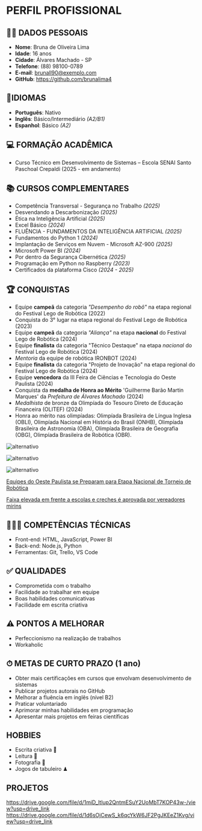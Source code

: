 # PERFIL PROFISSIONAL
## 👩🏻 DADOS PESSOAIS 

- **Nome**: Bruna de Oliveira Lima
- **Idade**: 16 anos
- **Cidade**: Álvares Machado - SP
- **Telefone**: (88) 98100-0789
- **E-mail**: brunall90@exemplo.com
- **GitHub**: https://github.com/brunalima4

## 🗽IDIOMAS 
- **Português**: Nativo
- **Inglês**: Básico/Intermediário *(A2/B1)*
- **Espanhol**: Básico *(A2)*

## 💻 FORMAÇÃO ACADÊMICA 

- Curso Técnico em Desenvolvimento de Sistemas – Escola SENAI Santo Paschoal Crepaldi (2025 - em andamento)

## 📚 CURSOS COMPLEMENTARES 

- Competência Transversal - Segurança no Trabalho *(2025)*
- Desvendando a Descarbonização *(2025)*
- Ética na Inteligência Artificial *(2025)*
- Excel Básico *(2024)*
- FLUÊNCIA - FUNDAMENTOS DA INTELIGÊNCIA ARTIFICIAL *(2025)*
- Fundamentos do Python 1 *(2024)*
- Implantação de Serviços em Nuvem - Microsoft AZ-900 *(2025)*
- Microsoft Power BI *(2024)*
- Por dentro da Segurança Cibernética *(2025)*
- Programação em Python no Raspberry *(2023)*
- Certificados da plataforma Cisco *(2024 - 2025)*

## 🏆 CONQUISTAS 

- Equipe **campeã** da categoria *"Desempenho do robô"* na etapa regional do Festival Lego de Robótica (2022)
- Conquista do 3° lugar na etapa regional do Festival Lego de Robótica (2023)
- Equipe **campeã** da categoria *"Aliança"* na etapa **nacional** do Festival Lego de Robótica (2024)
- Equipe **finalista** da categoria "Técnico Destaque" na etapa *nacional* do Festival Lego de Robótica (2024)
- *Mentoria* da equipe de robótica IRONBOT (2024)
- Equipe **finalista** da categoria "Projeto de Inovação" na etapa regional do Festival Lego de Robótica (2024)
- Equipe **vencedora** da III Feira de Ciências e Tecnologia do Oeste Paulista (2024)
- Conquista da **medalha de Honra ao Mérito** 'Guilherme Barão Martin Marques' da *Prefeitura de Álvares Machado* (2024)
- *Medalhista* de bronze da Olimpíada do Tesouro Direto de Educação Financeira (OLITEF) (2024)
- Honra ao mérito nas olimpíadas: Olimpíada Brasileira de Língua Inglesa (OBLI), Olimpíada Nacional em História do Brasil (ONHB), Olimpíada Brasileira de Astronomia (OBA), Olimpíada Brasileira de Geografia (OBG), Olimpíada Brasileira de Robótica (OBR).

![alternativo](https://www.prudentenews.com.br/img/noticias/6656.jpg)

![alternativo](https://cronos-media.sesisenaisp.org.br//api/media/1-0/files?img=img_39_220406_e23e7243-5c09-48cf-98bd-950d3dd33586_o.jpg&tipo=p)

![alternativo](https://portalprudentino.com.br/imagens/uploads/2022/04/JH4LjgbQgV42GxRoHiv3Qesvajn1uZxrsWNQn4y9.jpeg)

[Equipes do Oeste Paulista se Preparam para Etapa Nacional de Torneio de Robótica](https://www.prudentenews.com.br/noticias/equipes-do-oeste-paulista-se-preparam-para-etapa-nacional-de-torneio-de-robotica-6656)

[Faixa elevada em frente a escolas e creches é aprovada por vereadores mirins
](https://www.alvaresmachado.sp.leg.br/institucional/noticias/faixa-elevada-em-frente-a-escolas-e-creches-e-aprovada-por-vereadores-mirins)



## 👩🏻‍💻 COMPETÊNCIAS TÉCNICAS 

- Front-end: HTML, JavaScript, Power BI
- Back-end: Node.js, Python
- Ferramentas: Git, Trello, VS Code


## ✅ QUALIDADES 

- Comprometida com o trabalho
- Facilidade ao trabalhar em equipe
- Boas habilidades comunicativas
- Facilidade em escrita criativa

## ⚠️ PONTOS A MELHORAR 
- Perfeccionismo na realização de trabalhos 
- Workaholic 


## ⏱ METAS DE CURTO PRAZO (1 ano) 
- Obter mais certificações em cursos que envolvam desenvolvimento de sistemas
- Publicar projetos autorais no GitHub
- Melhorar a fluência em inglês (nível B2)
- Praticar voluntariado
- Aprimorar minhas habilidades em programação
- Apresentar mais projetos em feiras científicas


## HOBBIES
- Escrita criativa 📝
- Leitura 📖
- Fotografia 📸
- Jogos de tabuleiro ♟

## PROJETOS
https://drive.google.com/file/d/1miD_ltlup2QntmESuY2UoMbT7KOP43w-/view?usp=drive_link
https://drive.google.com/file/d/1d6sOjCewS_k6qcYkW6JF2PgJKEeZ1Kvg/view?usp=drive_link
